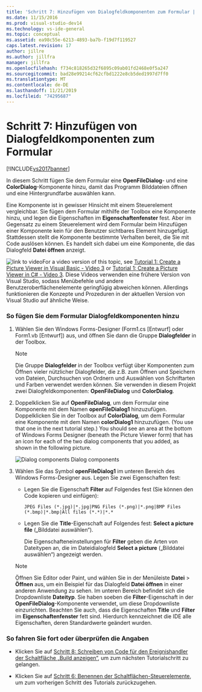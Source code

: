 ```yaml
---
title: 'Schritt 7: Hinzufügen von Dialogfeldkomponenten zum Formular | Microsoft-Dokumentation'
ms.date: 11/15/2016
ms.prod: visual-studio-dev14
ms.technology: vs-ide-general
ms.topic: conceptual
ms.assetid: ea98c55e-6213-4893-ba7b-f19d7f119527
caps.latest.revision: 17
author: jillre
ms.author: jillfra
manager: jillfra
ms.openlocfilehash: f734c818265d32f6895c09ab01fd2468e0f5a247
ms.sourcegitcommit: bad28e99214cf62cfbd1222e8cb5ded1997d7ff0
ms.translationtype: MT
ms.contentlocale: de-DE
ms.lasthandoff: 11/21/2019
ms.locfileid: "74295687"
---
```

# <a name="step-7-add-dialog-components-to-your-form"></a>Schritt 7: Hinzufügen von Dialogfeldkomponenten zum Formular
[!INCLUDE[vs2017banner](../includes/vs2017banner.md)]

In diesem Schritt fügen Sie dem Formular eine **OpenFileDialog**- und eine **ColorDialog**-Komponente hinzu, damit das Programm Bilddateien öffnen und eine Hintergrundfarbe auswählen kann.

 Eine Komponente ist in gewisser Hinsicht mit einem Steuerelement vergleichbar. Sie fügen dem Formular mithilfe der Toolbox eine Komponente hinzu, und legen die Eigenschaften im **Eigenschaftenfenster** fest. Aber im Gegensatz zu einem Steuerelement wird dem Formular beim Hinzufügen einer Komponente kein für den Benutzer sichtbares Element hinzugefügt. Stattdessen stellt die Komponente bestimmte Verhalten bereit, die Sie mit Code auslösen können. Es handelt sich dabei um eine Komponente, die das Dialogfeld **Datei öffnen** anzeigt.

 ![link to video](../data-tools/media/playvideo.gif "PlayVideo")For a video version of this topic, see [Tutorial 1: Create a Picture Viewer in Visual Basic - Video 3](https://go.microsoft.com/fwlink/?LinkId=205213) or [Tutorial 1: Create a Picture Viewer in C# - Video 3](https://go.microsoft.com/fwlink/?LinkId=205202). Diese Videos verwenden eine frühere Version von Visual Studio, sodass Menübefehle und andere Benutzeroberflächenelemente geringfügig abweichen können. Allerdings funktionieren die Konzepte und Prozeduren in der aktuellen Version von Visual Studio auf ähnliche Weise.

### <a name="to-add-dialog-components-to-your-form"></a>So fügen Sie dem Formular Dialogfeldkomponenten hinzu

1. Wählen Sie den Windows Forms-Designer (Form1.cs [Entwurf] oder Form1.vb [Entwurf]) aus, und öffnen Sie dann die Gruppe **Dialogfelder** in der Toolbox.

    > [!NOTE]
    > Die Gruppe **Dialogfelder** in der Toolbox verfügt über Komponenten zum Öffnen vieler nützlicher Dialogfelder, die z.B. zum Öffnen und Speichern von Dateien, Durchsuchen von Ordnern und Auswählen von Schriftarten und Farben verwendet werden können. Sie verwenden in diesem Projekt zwei Dialogfeldkomponenten: **OpenFileDialog** und **ColorDialog**.

2. Doppelklicken Sie auf **OpenFileDialog**, um dem Formular eine Komponente mit dem Namen **openFileDialog1** hinzuzufügen. Doppelklicken Sie in der Toolbox auf **ColorDialog**, um dem Formular eine Komponente mit dem Namen **colorDialog1** hinzuzufügen. (You use that one in the next tutorial step.) You should see an area at the bottom of Windows Forms Designer (beneath the Picture Viewer form) that has an icon for each of the two dialog components that you added, as shown in the following picture.

     ![Dialog components](../ide/media/express-dialogsadded.png "Express_DialogsAdded") Dialog components

3. Wählen Sie das Symbol **openFileDialog1** im unteren Bereich des Windows Forms-Designer aus. Legen Sie zwei Eigenschaften fest:

    - Legen Sie die Eigenschaft **Filter** auf Folgendes fest (Sie können den Code kopieren und einfügen):

        ```
        JPEG Files (*.jpg)|*.jpg|PNG Files (*.png)|*.png|BMP Files (*.bmp)|*.bmp|All files (*.*)|*.*
        ```

    - Legen Sie die **Title**-Eigenschaft auf Folgendes fest: **Select a picture file** („Bilddatei auswählen“).

         Die Eigenschafteneinstellungen für **Filter** geben die Arten von Dateitypen an, die im Dateidialogfeld **Select a picture** („Bilddatei auswählen“) angezeigt werden.

    > [!NOTE]
    > Öffnen Sie Editor oder Paint, und wählen Sie in der Menüleiste **Datei** > **Öffnen** aus, um ein Beispiel für das Dialogfeld **Datei öffnen** in einer anderen Anwendung zu sehen. Im unteren Bereich befindet sich die Dropdownliste **Dateityp**. Sie haben soeben die **Filter**-Eigenschaft in der **OpenFileDialog**-Komponente verwendet, um diese Dropdownliste einzurichten. Beachten Sie auch, dass die Eigenschaften **Title** und **Filter** im **Eigenschaftenfenster** fett sind. Hierdurch kennzeichnet die IDE alle Eigenschaften, deren Standardwerte geändert wurden.

### <a name="to-continue-or-review"></a>So fahren Sie fort oder überprüfen die Angaben

- Klicken Sie auf [Schritt 8: Schreiben von Code für den Ereignishandler der Schaltfläche „Build anzeigen“](../ide/step-8-write-code-for-the-show-a-picture-button-event-handler.md), um zum nächsten Tutorialschritt zu gelangen.

- Klicken Sie auf [Schritt 6: Benennen der Schaltflächen-Steuerelemente](../ide/step-6-name-your-button-controls.md), um zum vorherigen Schritt des Tutorials zurückzugehen.
